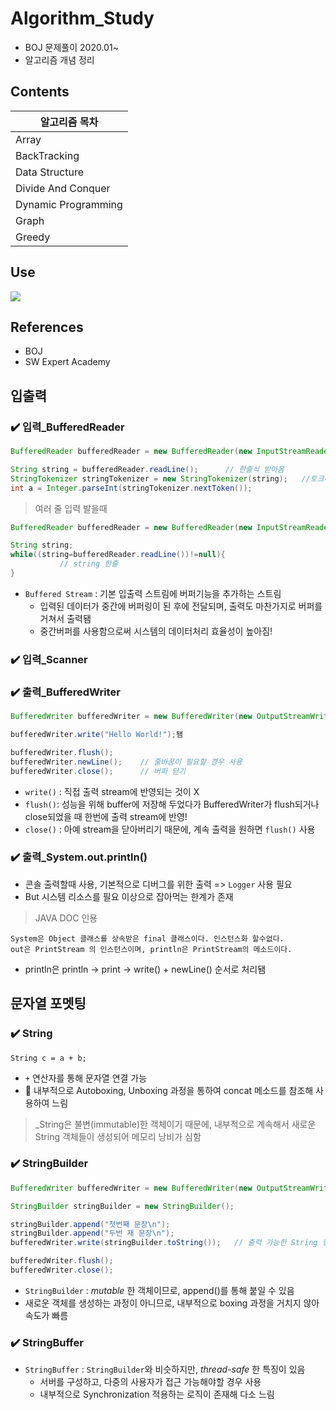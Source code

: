 # Algorithm_Study
 + BOJ 문제풀이 2020.01~ </br>
 + 알고리즘 개념 정리

## Contents
|알고리즘 목차|
|------|
|Array|
|BackTracking|
|Data Structure|
|Divide And Conquer|
|Dynamic Programming|
|Graph|
|Greedy|

## Use
<img src="https://img.shields.io/badge/Java-007396?style=flat-square&logo=Java&logoColor=white"/>

## References
 + BOJ
 + SW Expert Academy

## 입출력

### ✔️ 입력_BufferedReader
 ```java
 BufferedReader bufferedReader = new BufferedReader(new InputStreamReader(System.in));//선언

 String string = bufferedReader.readLine();      // 한줄식 받아옴
 StringTokenizer stringTokenizer = new StringTokenizer(string);   //토크나이져를 통해 파싱, 띄어쓰기 단위
 int a = Integer.parseInt(stringTokenizer.nextToken()); 
 ```
 > 여러 줄 입력 발을때
 ```java
 BufferedReader bufferedReader = new BufferedReader(new InputStreamReader(System.in));

 String string;
 while((string=bufferedReader.readLine())!=null){
            // string 한줄
 }
 ```
 + `Buffered Stream` : 기본 입출력 스트림에 버퍼기능을 추가하는 스트림
   + 입력된 데이터가 중간에 버퍼링이 된 후에 전달되며, 출력도 마찬가지로 버퍼를 거쳐서 출력됌
   + 중간버퍼를 사용함으로써 시스템의 데이터처리 효율성이 높아짐!
### ✔️ 입력_Scanner

### ✔️ 출력_BufferedWriter
 ```java
 BufferedWriter bufferedWriter = new BufferedWriter(new OutputStreamWriter(System.out)); //선언

 bufferedWriter.write("Hello World!");됌

 bufferedWriter.flush(); 
 bufferedWriter.newLine();    // 줄바꿈이 필요할 경우 사용
 bufferedWriter.close();      // 버퍼 닫기

 ```
  + `write()` : 직접 출력 stream에 반영되는 것이 X
  + `flush()`: 성능을 위해 buffer에 저장해 두었다가 BufferedWriter가 flush되거나 close되었을 때 한번에 출력 stream에 반영!
  + `close()` : 아예 stream을 닫아버리기 때문에, 계속 출력을 원하면 `flush()` 사용

### ✔️ 출력_System.out.println()
 + 콘솔 출력할때 사용, 기본적으로 디버그를 위한 출력 => `Logger` 사용 필요
 + But 시스템 리소스를 필요 이상으로 잡아먹는 한계가 존재
 
 > JAVA DOC 인용
 ```
 System은 Object 클래스를 상속받은 final 클래스이다. 인스턴스화 할수없다. 
 out은 PrintStream 의 인스턴스이며, println은 PrintStream의 메소드이다.
 ```
 + println은 println -> print -> write() + newLine() 순서로 처리됌
 
## 문자열 포멧팅

### ✔️ String
```
String c = a + b;
```
 +  `+` 연산자를 통해 문자열 연결 가능
 + 🤨 내부적으로 Autoboxing, Unboxing 과정을 통하여 concat 메소드를 참조해 사용하여 느림
 
 > _String은 불변(immutable)한 객체이기 때문에, 내부적으로 계속해서 새로운 String 객체들이 생성되어 메모리 낭비가 심함

### ✔️ StringBuilder
```java
BufferedWriter bufferedWriter = new BufferedWriter(new OutputStreamWriter(System.out));

StringBuilder stringBuilder = new StringBuilder();

stringBuilder.append("첫번째 문장\n"); 
stringBuilder.append("두번 재 문장\n");
bufferedWriter.write(stringBuilder.toString());   // 출력 가능한 String 형태로 변환

bufferedWriter.flush();
bufferedWriter.close();
```
 + `StringBuilder` : _mutable_ 한 객체이므로, append()를 통해 붙일 수 있음
 + 새로운 객체를 생성하는 과정이 아니므로, 내부적으로 boxing 과정을 거치지 않아 속도가 빠름
 
### ✔️ StringBuffer
 + `StringBuffer` : `StringBuilder`와 비슷하지만, _thread-safe_ 한 특징이 있음
   + 서버를 구성하고, 다중의 사용자가 접근 가능해야할 경우 사용
   + 내부적으로 Synchronization 적용하는 로직이 존재해 다소 느림
